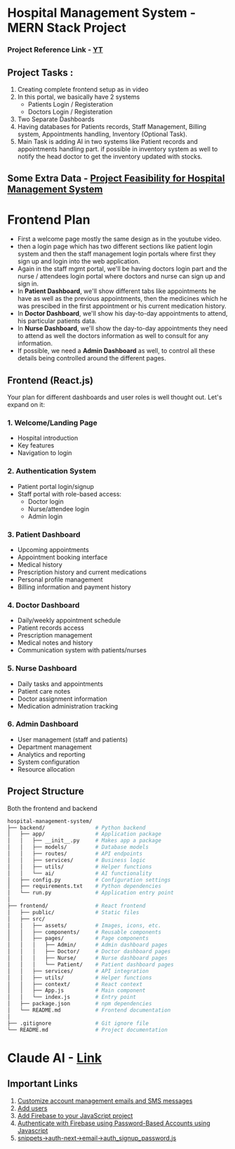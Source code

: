# Hospital Management System - MERN Stack Project

### Project Reference Link - [YT](https://www.youtube.com/watch?v=9OGhwqWQ8fI)

## Project Tasks :
1. Creating complete frontend setup as in video
2. In this portal, we basically have 2 systems
   - Patients Login / Registeration
   - Doctors Login / Registeration
3. Two Separate Dashboards
4. Having databases for Patients records, Staff Management, Billing system, Appointments handling, Inventory (Optional Task).
5. Main Task is adding AI in two systems like Patient records and appointments handling part. if possible in inventory system as well to notify the head doctor to get the inventory updated with stocks.


## Some Extra Data - [Project Feasibility for Hospital Management System](https://monica.im/share/chat?shareId=ZSO50tpgkKpDpffK)

# Frontend Plan

- First a welcome page mostly the same design as in the youtube video.
- then a login page which has two different sections like patient login system and then the staff management login portals where first they sign up and login into the web application.
- Again in the staff mgmt portal, we'll be having doctors login part and the nurse / attendees login portal where doctors and nurse can sign up and sign in.
- In **Patient Dashboard**, we'll show different tabs like appointments he have as well as the previous appointments, then the medicines which he was prescibed in the first appointment or his current medication history.
- In **Doctor Dashboard**, we'll show his day-to-day appointments to attend, his particular patients data.
- In **Nurse Dashboard**, we'll show the day-to-day appointments they need to attend as well the doctors information as well to consult for any information.
- If possible, we need a **Admin Dashboard** as well, to control all these details being controlled around the different pages.

## Frontend (React.js)
Your plan for different dashboards and user roles is well thought out. Let's expand on it:

### 1. Welcome/Landing Page

- Hospital introduction
- Key features
- Navigation to login

### 2. Authentication System

- Patient portal login/signup
- Staff portal with role-based access:
  - Doctor login
  - Nurse/attendee login
  - Admin login

### 3. Patient Dashboard
- Upcoming appointments
- Appointment booking interface
- Medical history
- Prescription history and current medications
- Personal profile management
- Billing information and payment history

### 4. Doctor Dashboard
- Daily/weekly appointment schedule
- Patient records access
- Prescription management
- Medical notes and history
- Communication system with patients/nurses

### 5. Nurse Dashboard
- Daily tasks and appointments
- Patient care notes
- Doctor assignment information
- Medication administration tracking

### 6. Admin Dashboard
- User management (staff and patients)
- Department management
- Analytics and reporting
- System configuration
- Resource allocation

## Project Structure
Both the frontend and backend 
```bash
hospital-management-system/
├── backend/                # Python backend
│   ├── app/                # Application package
│   │   ├── __init__.py     # Makes app a package
│   │   ├── models/         # Database models
│   │   ├── routes/         # API endpoints
│   │   ├── services/       # Business logic
│   │   ├── utils/          # Helper functions
│   │   └── ai/             # AI functionality
│   ├── config.py           # Configuration settings
│   ├── requirements.txt    # Python dependencies
│   └── run.py              # Application entry point
│
├── frontend/               # React frontend
│   ├── public/             # Static files
│   ├── src/
│   │   ├── assets/         # Images, icons, etc.
│   │   ├── components/     # Reusable components
│   │   ├── pages/          # Page components
│   │   │   ├── Admin/      # Admin dashboard pages
│   │   │   ├── Doctor/     # Doctor dashboard pages
│   │   │   ├── Nurse/      # Nurse dashboard pages
│   │   │   └── Patient/    # Patient dashboard pages
│   │   ├── services/       # API integration
│   │   ├── utils/          # Helper functions
│   │   ├── context/        # React context
│   │   ├── App.js          # Main component
│   │   └── index.js        # Entry point
│   ├── package.json        # npm dependencies
│   └── README.md           # Frontend documentation
│
├── .gitignore              # Git ignore file
└── README.md               # Project documentation
```
# Claude AI - [Link](https://claude.ai/share/b3e63877-68ef-4b38-9a05-d40653da5a58)

## Important Links 
1. [Customize account management emails and SMS messages](https://support.google.com/firebase/answer/7000714)
2. [Add users](https://support.google.com/firebase/answer/6400802?hl=en&ref_topic=6386702)
3. [Add Firebase to your JavaScript project](https://firebase.google.com/docs/web/setup)
4. [Authenticate with Firebase using Password-Based Accounts using Javascript](https://firebase.google.com/docs/auth/web/password-auth)
5. [snippets->auth-next->email->auth_signup_password.js](https://github.com/firebase/snippets-web/blob/467eaa165dcbd9b3ab15711e76fa52237ba37f8b/snippets/auth-next/email/auth_signup_password.js#L8-L21)
